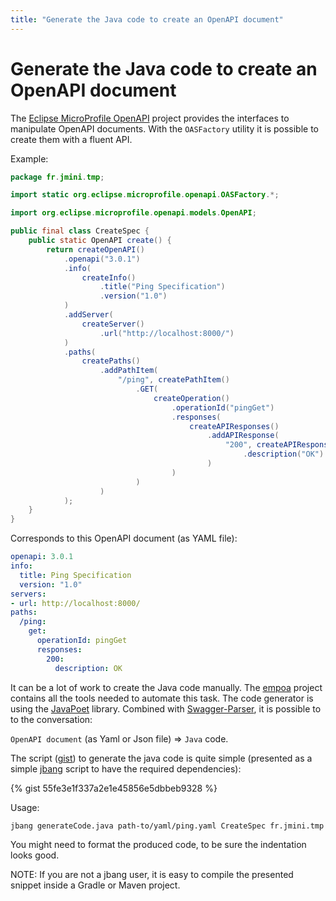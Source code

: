 ```yaml
---
title: "Generate the Java code to create an OpenAPI document"
---
```


# Generate the Java code to create an OpenAPI document

The [Eclipse MicroProfile OpenAPI](https://github.com/eclipse/microprofile-open-api) project provides the interfaces to manipulate OpenAPI documents. With the `OASFactory` utility it is possible to create them with a fluent API.

Example:

```java
package fr.jmini.tmp;

import static org.eclipse.microprofile.openapi.OASFactory.*;

import org.eclipse.microprofile.openapi.models.OpenAPI;

public final class CreateSpec {
    public static OpenAPI create() {
        return createOpenAPI()
            .openapi("3.0.1")
            .info(
                createInfo()
                    .title("Ping Specification")
                    .version("1.0")
            )
            .addServer(
                createServer()
                    .url("http://localhost:8000/")
            )
            .paths(
                createPaths()
                    .addPathItem(
                        "/ping", createPathItem()
                            .GET(
                                createOperation()
                                    .operationId("pingGet")
                                    .responses(
                                        createAPIResponses()
                                            .addAPIResponse(
                                                "200", createAPIResponse()
                                                    .description("OK")
                                            )
                                    )
                            )
                    )
            );
    }
}
```

Corresponds to this OpenAPI document (as YAML file):

```yaml
openapi: 3.0.1
info:
  title: Ping Specification
  version: "1.0"
servers:
- url: http://localhost:8000/
paths:
  /ping:
    get:
      operationId: pingGet
      responses:
        200:
          description: OK
```

It can be a lot of work to create the Java code manually. The [empoa](https://openapitools.github.io/empoa/) project contains all the tools needed to automate this task. The code generator is using the [JavaPoet](https://github.com/square/javapoet) library. Combined with [Swagger-Parser](https://github.com/swagger-api/swagger-parser), it is possible to to the conversation:

 `OpenAPI document` (as Yaml or Json file) => `Java` code.

The script ([gist](https://gist.github.com/jmini/55fe3e1f337a2e1e45856e5dbbeb9328)) to generate the java code is quite simple (presented as a simple [jbang](https://github.com/maxandersen/jbang) script to have the required dependencies):

{% gist 55fe3e1f337a2e1e45856e5dbbeb9328 %}

Usage:
```
jbang generateCode.java path-to/yaml/ping.yaml CreateSpec fr.jmini.tmp
```

You might need to format the produced code, to be sure the indentation looks good.

NOTE: If you are not a jbang user, it is easy to compile the presented snippet inside a Gradle or Maven project.
